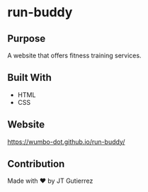 # run-buddy


## Purpose
A website that offers fitness training services.


## Built With
* HTML
* CSS


## Website
https://wumbo-dot.github.io/run-buddy/

## Contribution
Made with ❤️ by JT Gutierrez